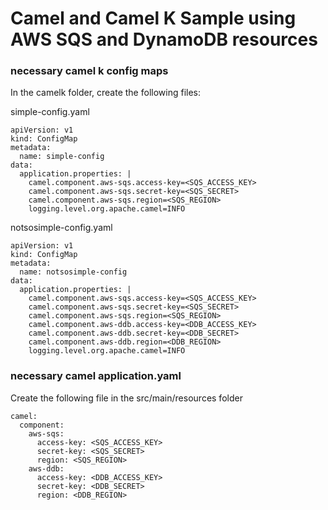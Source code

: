 # Camel and Camel K Sample using AWS SQS and DynamoDB resources

### necessary camel k config maps 
In the camelk folder, create the following files:

simple-config.yaml
```
apiVersion: v1
kind: ConfigMap
metadata:
  name: simple-config
data:
  application.properties: |
    camel.component.aws-sqs.access-key=<SQS_ACCESS_KEY>
    camel.component.aws-sqs.secret-key=<SQS_SECRET>
    camel.component.aws-sqs.region=<SQS_REGION>
    logging.level.org.apache.camel=INFO
```

notsosimple-config.yaml
```
apiVersion: v1
kind: ConfigMap
metadata:
  name: notsosimple-config
data:
  application.properties: |
    camel.component.aws-sqs.access-key=<SQS_ACCESS_KEY>
    camel.component.aws-sqs.secret-key=<SQS_SECRET>
    camel.component.aws-sqs.region=<SQS_REGION>
    camel.component.aws-ddb.access-key=<DDB_ACCESS_KEY>
    camel.component.aws-ddb.secret-key=<DDB_SECRET>
    camel.component.aws-ddb.region=<DDB_REGION>
    logging.level.org.apache.camel=INFO
```

### necessary camel application.yaml
Create the following file in the src/main/resources folder

```
camel:
  component:
    aws-sqs:
      access-key: <SQS_ACCESS_KEY>
      secret-key: <SQS_SECRET>
      region: <SQS_REGION>
    aws-ddb:
      access-key: <DDB_ACCESS_KEY>
      secret-key: <DDB_SECRET>
      region: <DDB_REGION>
```


